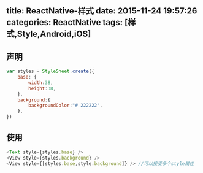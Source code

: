 title: ReactNative-样式
date: 2015-11-24 19:57:26
categories: ReactNative
tags: [样式,Style,Android,iOS]
---
<!--more-->
## 声明
```js
var styles = StyleSheet.create({
	base: {
		width:38,
		height:38,
	},
	background:{
		backgroundColor:"# 222222",
	},
})
```
## 使用
```js
<Text style={styles.base} />
<View style={styles.background} />
<View style={[styles.base,style.background]} /> //可以接受多个style属性
```
